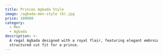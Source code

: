 ```yaml
---
title: Princes Agbada Style
image: /agbada-men-style (6).jpg
price: 100000
category:
  - Men
  - Agbada
description: >-
  A regal Agbada designed with a royal flair, featuring elegant embroidery and a
  structured cut fit for a prince.
---
```


